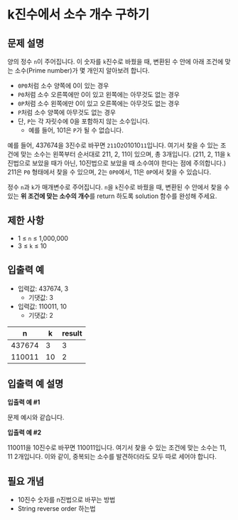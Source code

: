 # k진수에서 소수 개수 구하기

## 문제 설명

양의 정수 ```n```이 주어집니다. 이 숫자를 ```k```진수로 바꿨을 때, 변환된 수 안에 아래 조건에 맞는 소수(Prime number)가 몇 개인지 알아보려 합니다.

- ```0P0```처럼 소수 양쪽에 0이 있는 경우
- ```P0```처럼 소수 오른쪽에만 0이 있고 왼쪽에는 아무것도 없는 경우
- ```0P```처럼 소수 왼쪽에만 0이 있고 오른쪽에는 아무것도 없는 경우
- ```P```처럼 소수 양쪽에 아무것도 없는 경우
- 단, ```P```는 각 자릿수에 0을 포함하지 않는 소수입니다.
  - 예를 들어, 101은 ```P```가 될 수 없습니다.

예를 들어, 437674을 3진수로 바꾸면 ```211```0```2```01010```11```입니다. 여기서 찾을 수 있는 조건에 맞는 소수는 왼쪽부터 순서대로 211, 2, 11이 있으며, 총 3개입니다. (211, 2, 11을 ```k```진법으로 보았을 때가 아닌, 10진법으로 보았을 때 소수여야 한다는 점에 주의합니다.) 211은 ```P0``` 형태에서 찾을 수 있으며, 2는 ```0P0```에서, 11은 ```0P```에서 찾을 수 있습니다.

정수 ```n```과 ```k```가 매개변수로 주어집니다. ```n```을 ```k```진수로 바꿨을 때, 변환된 수 안에서 찾을 수 있는 **위 조건에 맞는 소수의 개수**를 return 하도록 solution 함수를 완성해 주세요.

## 제한 사항

- 1 ≤ ```n``` ≤ 1,000,000
- 3 ≤ ```k``` ≤ 10

## 입출력 예

- 입력값: 437674, 3
  - 기댓값: 3
- 입력값: 	110011, 10
  - 기댓값: 2

|n	|k	|result|
|---|---|---|
|437674|	3|	3|
|110011	|10|	2|

## 입출력 예 설명

**입출력 예 #1**

문제 예시와 같습니다.

**입출력 예 #2**

110011을 10진수로 바꾸면 110011입니다. 여기서 찾을 수 있는 조건에 맞는 소수는 11, 11 2개입니다. 이와 같이, 중복되는 소수를 발견하더라도 모두 따로 세어야 합니다.

## 필요 개념

- 10진수 숫자를 n진법으로 바꾸는 방법 
- String reverse order 하는법 